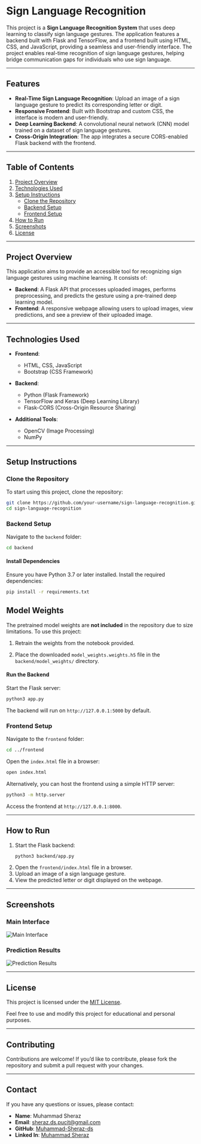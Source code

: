 # Sign Language Recognition

This project is a **Sign Language Recognition System** that uses deep learning to classify sign language gestures. The application features a backend built with Flask and TensorFlow, and a frontend built using HTML, CSS, and JavaScript, providing a seamless and user-friendly interface. The project enables real-time recognition of sign language gestures, helping bridge communication gaps for individuals who use sign language.

---

## Features
- **Real-Time Sign Language Recognition**: Upload an image of a sign language gesture to predict its corresponding letter or digit.
- **Responsive Frontend**: Built with Bootstrap and custom CSS, the interface is modern and user-friendly.
- **Deep Learning Backend**: A convolutional neural network (CNN) model trained on a dataset of sign language gestures.
- **Cross-Origin Integration**: The app integrates a secure CORS-enabled Flask backend with the frontend.

---

## Table of Contents
1. [Project Overview](#project-overview)
2. [Technologies Used](#technologies-used)
3. [Setup Instructions](#setup-instructions)
    - [Clone the Repository](#clone-the-repository)
    - [Backend Setup](#backend-setup)
    - [Frontend Setup](#frontend-setup)
4. [How to Run](#how-to-run)
5. [Screenshots](#screenshots)
6. [License](#license)

---

## Project Overview
This application aims to provide an accessible tool for recognizing sign language gestures using machine learning. It consists of:
- **Backend**: A Flask API that processes uploaded images, performs preprocessing, and predicts the gesture using a pre-trained deep learning model.
- **Frontend**: A responsive webpage allowing users to upload images, view predictions, and see a preview of their uploaded image.

---

## Technologies Used

- **Frontend**:
  - HTML, CSS, JavaScript
  - Bootstrap (CSS Framework)

- **Backend**:
  - Python (Flask Framework)
  - TensorFlow and Keras (Deep Learning Library)
  - Flask-CORS (Cross-Origin Resource Sharing)

- **Additional Tools**:
  - OpenCV (Image Processing)
  - NumPy

---

## Setup Instructions

### Clone the Repository
To start using this project, clone the repository:
```bash
git clone https://github.com/your-username/sign-language-recognition.git
cd sign-language-recognition
```

### Backend Setup
Navigate to the `backend` folder:
```bash
cd backend
```

#### Install Dependencies
Ensure you have Python 3.7 or later installed. Install the required dependencies:
```bash
pip install -r requirements.txt
```


## **Model Weights**
The pretrained model weights are **not included** in the repository due to size limitations. To use this project:
1. Retrain the weights from the notebook provided.

2. Place the downloaded `model_weights.weights.h5` file in the `backend/model_weights/` directory.


#### Run the Backend
Start the Flask server:
```bash
python3 app.py
```
The backend will run on `http://127.0.0.1:5000` by default.

### Frontend Setup
Navigate to the `frontend` folder:
```bash
cd ../frontend
```

Open the `index.html` file in a browser:
```bash
open index.html
```
Alternatively, you can host the frontend using a simple HTTP server:
```bash
python3 -m http.server
```
Access the frontend at `http://127.0.0.1:8000`.

---

## How to Run
1. Start the Flask backend:
   ```bash
   python3 backend/app.py
   ```
2. Open the `frontend/index.html` file in a browser.
3. Upload an image of a sign language gesture.
4. View the predicted letter or digit displayed on the webpage.

---

## Screenshots

### Main Interface
![Main Interface](static/screenshots/main-interface.png)

### Prediction Results
![Prediction Results](static/screenshots/prediction-results.png)

---

## License
This project is licensed under the [MIT License](LICENSE).

Feel free to use and modify this project for educational and personal purposes.

---

## Contributing
Contributions are welcome! If you’d like to contribute, please fork the repository and submit a pull request with your changes.

---

## Contact
If you have any questions or issues, please contact:
- **Name**: Muhammad Sheraz
- **Email**: sheraz.ds.pucit@gmail.com
- **GitHub**: [Muhammad-Sheraz-ds](https://github.com/Muhammad-Sheraz-ds)
- **Linked In**: [Muhammad Sheraz](https://www.linkedin.com/in/muhammad-sheraz-5b3887242/)

